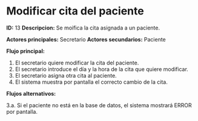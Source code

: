 # Modificar cita del paciente

**ID:** 13 **Descripcion:** Se moifica la cita asignada a un paciente.

**Actores principales:** Secretario **Actores secundarios:** Paciente

**Flujo principal:**
1. El secretario quiere modificar la cita del paciente.
2. El secretario introduce el día y la hora de la cita que quiere modificar.
3. El secretario asigna otra cita al paciente.
4. El sistema muestra por pantalla el correcto cambio de la cita.

**Flujos alternativos:**

3.a. Si el paciente no está en la base de datos, el sistema mostrará ERROR por pantalla.
